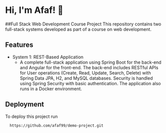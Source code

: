 # Hi, I'm Afaf! 👋


##Full Stack Web Development Course Project
This repository contains two full-stack systems developed as part of a course on web development.


## Features

- System 1: REST-Based Application
  - A complete full-stack application using Spring Boot for the back-end and Angular for the front-end. The back-end includes RESTful APIs for User operations (Create, Read, Update, Search, Delete) with Spring Data JPA, H2, and MySQL databases. Security is handled using Spring Security with basic authentication. The application also runs in a Docker environment.

## Deployment

To deploy this project run

```bash
  https://github.com/afaf99/demo-project.git
```

